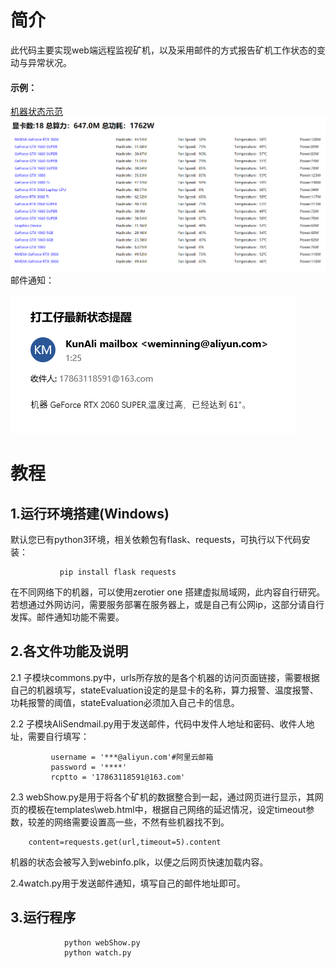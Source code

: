 # 简介
此代码主要实现web端远程监视矿机，以及采用邮件的方式报告矿机工作状态的变动与异常状况。

#### 示例：
[机器状态示范](http://101.132.155.12:5000/)
![Image text](https://github.com/zhaokun0/minner/blob/master/IMG/web.png)
邮件通知：

![Image text](https://github.com/zhaokun0/minner/blob/master/IMG/mail.png)

# 教程
## 1.运行环境搭建(Windows)
   默认您已有python3环境，相关依赖包有flask、requests，可执行以下代码安装：

               pip install flask requests
   在不同网络下的机器，可以使用zerotier one 搭建虚拟局域网，此内容自行研究。  
   若想通过外网访问，需要服务部署在服务器上，或是自己有公网ip，这部分请自行发挥。邮件通知功能不需要。
## 2.各文件功能及说明
   2.1 子模块commons.py中，urls所存放的是各个机器的访问页面链接，需要根据自己的机器填写，stateEvaluation设定的是显卡的名称，算力报警、温度报警、功耗报警的阈值，stateEvaluation必须加入自己卡的信息。

   2.2 子模块AliSendmail.py用于发送邮件，代码中发件人地址和密码、收件人地址，需要自行填写：        

```
         username = '***@aliyun.com'#阿里云邮箱
         password = '****'
         rcptto = '17863118591@163.com'
```


   2.3 webShow.py是用于将各个矿机的数据整合到一起，通过网页进行显示，其网页的模板在templates\web.html中，根据自己网络的延迟情况，设定timeout参数，较差的网络需要设置高一些，不然有些机器找不到。            

```
   	content=requests.get(url,timeout=5).content
```


   机器的状态会被写入到webinfo.plk，以便之后网页快速加载内容。

   2.4watch.py用于发送邮件通知，填写自己的邮件地址即可。

## 3.运行程序
                python webShow.py
                python watch.py

   

   

​           
